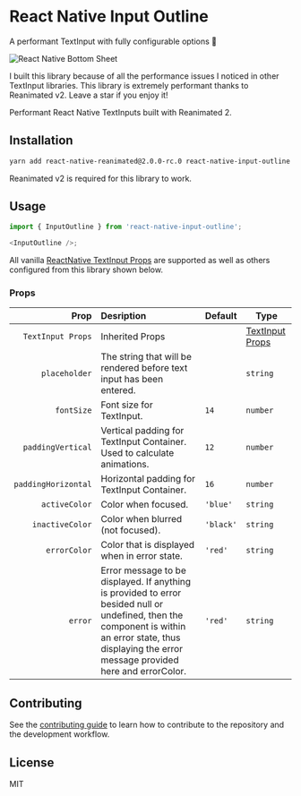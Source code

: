 # React Native Input Outline

A performant TextInput with fully configurable options 🚀

![React Native Bottom Sheet](./mockup-1.gif)

I built this library because of all the performance issues I noticed in other TextInput libraries.
This library is extremely performant thanks to Reanimated v2. Leave a star if you enjoy it!

Performant React Native TextInputs built with Reanimated 2.

## Installation

```sh
yarn add react-native-reanimated@2.0.0-rc.0 react-native-input-outline
```

Reanimated v2 is required for this library to work.

## Usage

```js
import { InputOutline } from 'react-native-input-outline';

<InputOutline />;
```

All vanilla [ReactNative TextInput Props](https://reactnative.dev/docs/textinput#props) are supported as well as others configured from this library shown below.

### Props

|                Prop | Desription                                                                                                                                                                                              | Default   | Type                                                            |
| ------------------: | :------------------------------------------------------------------------------------------------------------------------------------------------------------------------------------------------------ | --------- | --------------------------------------------------------------- |
|   `TextInput Props` | Inherited Props                                                                                                                                                                                         |           | [TextInput Props](https://reactnative.dev/docs/textinput#props) |
|       `placeholder` | The string that will be rendered before text input has been entered.                                                                                                                                    |           | `string`                                                        |
|          `fontSize` | Font size for TextInput.                                                                                                                                                                                | `14`      | `number`                                                        |
|   `paddingVertical` | Vertical padding for TextInput Container. Used to calculate animations.                                                                                                                                 | `12`      | `number`                                                        |
| `paddingHorizontal` | Horizontal padding for TextInput Container.                                                                                                                                                             | `16`      | `number`                                                        |
|       `activeColor` | Color when focused.                                                                                                                                                                                     | `'blue'`  | `string`                                                        |
|     `inactiveColor` | Color when blurred (not focused).                                                                                                                                                                       | `'black'` | `string`                                                        |
|        `errorColor` | Color that is displayed when in error state.                                                                                                                                                            | `'red'`   | `string`                                                        |
|             `error` | Error message to be displayed. If anything is provided to error besided null or undefined, then the component is within an error state, thus displaying the error message provided here and errorColor. | `'red'`   | `string`                                                        |

## Contributing

See the [contributing guide](CONTRIBUTING.md) to learn how to contribute to the repository and the development workflow.

## License

MIT
